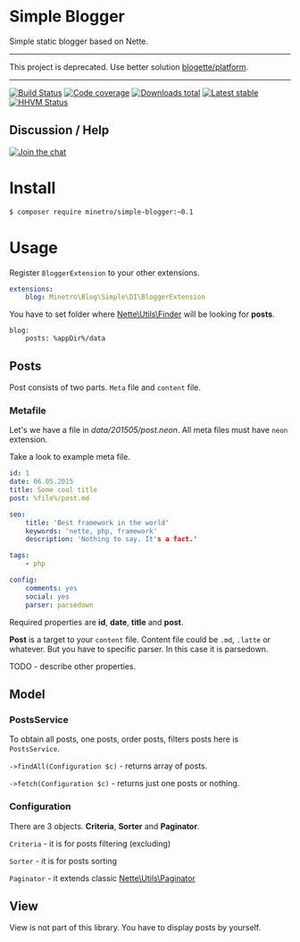 # Simple Blogger

Simple static blogger based on Nette.

-----

This project is deprecated. Use better solution [blogette/platform](https://github.com/blogette/platform).

-----

[![Build Status](https://img.shields.io/travis/minetro/simple-blogger.svg?style=flat-square)](https://travis-ci.org/minetro/simple-blogger)
[![Code coverage](https://img.shields.io/coveralls/minetro/simple-blogger.svg?style=flat-square)](https://coveralls.io/r/minetro/simple-blogger)
[![Downloads total](https://img.shields.io/packagist/dt/minetro/simple-blogger.svg?style=flat-square)](https://packagist.org/packages/minetro/simple-blogger)
[![Latest stable](https://img.shields.io/packagist/v/minetro/simple-blogger.svg?style=flat-square)](https://packagist.org/packages/minetro/simple-blogger)
[![HHVM Status](https://img.shields.io/hhvm/minetro/simple-blogger.svg?style=flat-square)](http://hhvm.h4cc.de/package/minetro/simple-blogger)

## Discussion / Help

[![Join the chat](https://img.shields.io/gitter/room/minetro/nette.svg?style=flat-square)](https://gitter.im/minetro/nette?utm_source=badge&utm_medium=badge&utm_campaign=pr-badge&utm_content=badge)

# Install

```sh
$ composer require minetro/simple-blogger:~0.1
```

# Usage

Register `BloggerExtension` to your other extensions.
```yaml
extensions:
    blog: Minetro\Blog\Simple\DI\BloggerExtension
```

You have to set folder where [Nette\Utils\Finder](http://api.nette.org/2.3/Nette.Utils.Finder.html) will be looking for **posts**.
 
```
blog:
    posts: %appDir%/data
```

## Posts

Post consists of two parts. `Meta` file and `content` file.

### Metafile

Let's we have a file in *data/201505/post.neon*. All meta files must have `neon` extension.

Take a look to example meta file.

```yaml
id: 1
date: 06.05.2015
title: Some cool title
post: %file%/post.md

seo:
    title: 'Best framework in the world'
    keywords: 'nette, php, framework'
    description: 'Nothing to say. It's a fact.'

tags:
    - php

config:
    comments: yes
    social: yes
    parser: parsedown
```

Required properties are **id**, **date**, **title** and **post**. 

**Post** is a target to your `content` file. Content file could be `.md`, `.latte` or whatever. But you have to specific
parser. In this case it is parsedown. 

TODO - describe other properties.

## Model

### PostsService

To obtain all posts, one posts, order posts, filters posts here is `PostsService`. 

`->findAll(Configuration $c)` - returns array of posts.

`->fetch(Configuration $c)` - returns just one posts or nothing.

### Configuration

There are 3 objects. **Criteria**, **Sorter** and **Paginator**.

`Criteria` - it is for posts filtering (excluding)

`Sorter` - it is for posts sorting 

`Paginator` - it extends classic [Nette\Utils\Paginator](http://api.nette.org/2.3/Nette.Utils.Paginator.html)

## View

View is not part of this library. You have to display posts by yourself.
